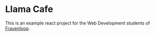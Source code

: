 # Llama Cafe

This is an example react project for the Web Development students of [Frauenloop](https://www.frauenloop.org/).
